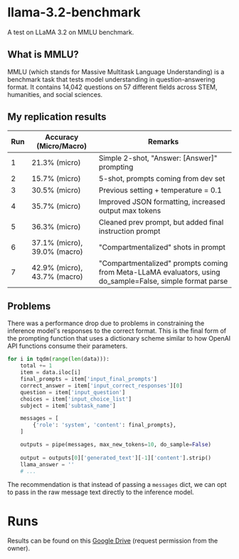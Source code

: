# llama-3.2-benchmark
A test on LLaMA 3.2 on MMLU benchmark.

## What is MMLU?

MMLU (which stands for Massive Multitask Language Understanding) is a benchmark task that tests model understanding in question-answering format. It contains 14,042 questions on 57 different fields across STEM, humanities, and social sciences.


## My replication results

| Run | Accuracy (Micro/Macro)       | Remarks                                                                                                   |
|-----|------------------------------|-----------------------------------------------------------------------------------------------------------|
| 1   | 21.3% (micro)                | Simple 2-shot, "Answer: [Answer]" prompting                                                               |
| 2   | 15.7% (micro)                | 5-shot, prompts coming from dev set                                                                       |
| 3   | 30.5% (micro)                | Previous setting + temperature = 0.1                                                                      |
| 4   | 35.7% (micro)                | Improved JSON formatting, increased output max tokens                                                     |
| 5   | 36.3% (micro)                | Cleaned prev prompt, but added final instruction prompt                                                   |
| 6   | 37.1% (micro), 39.0% (macro) | "Compartmentalized" shots in prompt                                                                       |
| 7   | 42.9% (micro), 43.7% (macro) | "Compartmentalized" prompts coming from Meta-LLaMA evaluators, using do_sample=False, simple format parse |

## Problems

There was a performance drop due to problems in constraining the inference model's responses to the correct format. This is the final form of the prompting function that uses a dictionary scheme similar to how OpenAI API functions consume their parameters.

```python
for i in tqdm(range(len(data))):
    total += 1
    item = data.iloc[i]
    final_prompts = item['input_final_prompts']
    correct_answer = item['input_correct_responses'][0]
    question = item['input_question']
    choices = item['input_choice_list']
    subject = item['subtask_name']

    messages = [
        {'role': 'system', 'content': final_prompts},
    ]

    outputs = pipe(messages, max_new_tokens=10, do_sample=False)
    
    output = outputs[0]['generated_text'][-1]['content'].strip()
    llama_answer = ''
    # ...
```

The recommendation is that instead of passing a `messages` dict, we can opt to pass in the raw message text directly to the inference model.

# Runs

Results can be found on this [Google Drive](https://drive.google.com/drive/folders/1Ts5a2sOkw77bWi9dVXeuC_0CEFt_Szks?usp=sharing) (request permission from the owner).

